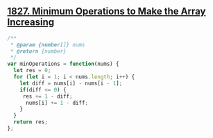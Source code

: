 ## [1827. Minimum Operations to Make the Array Increasing](https://leetcode.com/problems/minimum-operations-to-make-the-array-increasing/)
```javascript
/**
 * @param {number[]} nums
 * @return {number}
 */
var minOperations = function(nums) {
  let res = 0;
  for (let i = 1; i < nums.length; i++) {
    let diff = nums[i] - nums[i - 1];
    if(diff <= 0) {
     res += 1 - diff;
      nums[i] += 1 - diff;
    }
  }
  return res;
};
```
